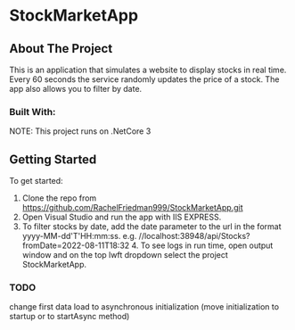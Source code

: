 # StockMarketApp

<!-- ABOUT THE PROJECT -->
## About The Project

This is an application that simulates a website to display stocks in real time. Every 60 seconds the service randomly updates the price of a stock. 
The app also allows you to filter by date.



### Built With:

NOTE: This project runs on .NetCore 3

<!-- GETTING STARTED -->
## Getting Started

To get started:
1. Clone the repo from https://github.com/RachelFriedman999/StockMarketApp.git
2. Open Visual Studio and run the app with IIS EXPRESS.
3. To filter stocks by date, add the date parameter to the url in the format yyyy-MM-dd'T'HH:mm:ss. 
   e.g. //localhost:38948/api/Stocks?fromDate=2022-08-11T18:32
   4. To see logs in run time, open output window and on the top lwft dropdown select the project StockMarketApp.


### TODO
change first data load to asynchronous initialization (move initialization to startup or to startAsync method)
